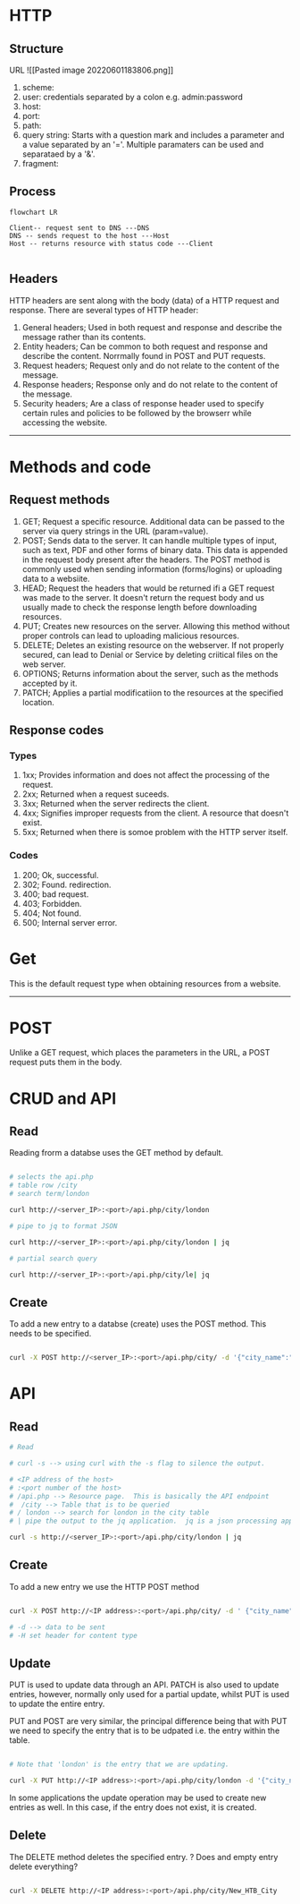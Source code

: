 # HTTP
## Structure

URL
![[Pasted image 20220601183806.png]]

1.  scheme:  
2.  user:  credentials separated by a colon e.g. admin:password
3.  host:
4.  port:
5.  path:
6.  query string: Starts with a question mark and includes a parameter and a value separated by an '='.  Multiple paramaters can be used and separataed by a '&'.
7.  fragment:

## Process
```mermaid
flowchart LR

Client-- request sent to DNS ---DNS
DNS -- sends request to the host ---Host
Host -- returns resource with status code ---Client


```

## Headers
HTTP headers are sent along with the body (data) of a HTTP request and response. There are several types of HTTP header:
1.  General headers; Used in both request and response and describe the message rather than its contents.
2.  Entity headers;  Can be common to both request and response and describe the content.  Norrmally found in POST and PUT requests.
3.  Request headers;  Request only and do not relate to the content of the message.  
4.  Response headers;  Response only and do not relate to the content of the message.
5.  Security headers;  Are a class of response header used to specify certain rules and policies to be followed by the browserr while accessing the website.
---
# Methods and code
## Request methods
1.  GET;  Request a specific resource.  Additional data can be passed to the server via query strings in the URL (param=value).
2.  POST;  Sends data to the server.  It can handle multiple types of input, such as text, PDF and other forms of binary data.  This data is appended in the request body present after the headers.  The POST method is commonly used when sending information (forms/logins) or uploading data to a websiite.
3.  HEAD; Request the headers that would be returned ifi a GET request was made to the server.  It doesn't return the request body and us usually made to check the response length before downloading resources.
4.  PUT;  Creates new resources on the server.  Allowing this method without proper controls can lead to uploading malicious resources.
5.  DELETE; Deletes an existing resource on the webserver.  If not properly secured, can lead to Denial or Service by deleting criitical files on the web server.
6.  OPTIONS; Returns information about the server, such as the methods accepted by it.
7.  PATCH; Applies a partial modificatiion to the resources at the specified location.

## Response codes
### Types
1.  1xx; Provides information and does not affect the processing of the request.
2.  2xx; Returned when a request suceeds.
3.  3xx; Returned when the server redirects the client.
4.  4xx; Signifies improper requests from the client.  A resource that doesn't exist.
5.  5xx; Returned when there is somoe problem with the HTTP server itself.

### Codes
1.  200; Ok, successful.
2.  302; Found. redirection.
3.  400; bad request.
4.  403; Forbidden.
5.  404; Not found.
6.  500; Internal server error.

# Get

This is the default request type when obtaining resources from a website.

---
# POST
Unlike a GET request, which places the parameters in the URL, a POST request puts them in the body.

# CRUD and API
## Read
Reading frorm a databse uses the GET method by default.

~~~ bash

# selects the api.php
# table row /city
# search term/london

curl http://<server_IP>:<port>/api.php/city/london

# pipe to jq to format JSON

curl http://<server_IP>:<port>/api.php/city/london | jq

# partial search query

curl http://<server_IP>:<port>/api.php/city/le| jq

~~~

## Create
To add a new entry to a databse (create) uses the POST method.  This needs to be specified.

~~~ bash

curl -X POST http://<server_IP>:<port>/api.php/city/ -d '{"city_name":"HTB", "country_name":"HTB"}' -H 'Content-Type: application/json' 

~~~

# API
## Read
~~~ bash
# Read

# curl -s --> using curl with the -s flag to silence the output.

# <IP address of the host>
# :<port number of the host>
# /api.php --> Resource page.  This is basically the API endpoint
#  /city --> Table that is to be queried
# / london --> search for london in the city table 
# | pipe the output to the jq application.  jq is a json processing application

curl -s http://<server_IP>:<port>/api.php/city/london | jq

~~~
[^1]: [[jq]] is a light weight command line application for processing json data.

## Create
To add a new entry we use the HTTP POST method 

~~~ bash

curl -X POST http://<IP address>:<port>/api.php/city/ -d ' {"city_name":"HTB_City", "country_name":"HTB"} ' -H 'Content_Type: application/json'

# -d --> data to be sent
# -H set header for content type

~~~

## Update
PUT is used to update data through an API.  PATCH is also used to update entries, however, normally only used for a partial update, whilst PUT is used to update the entire entry.

PUT and POST are very similar, the principal difference being that with PUT we need to specify the entry that is to be udpated i.e. the entry within the table.

~~~ bash

# Note that 'london' is the entry that we are updating.

curl -X PUT http://<IP address>:<port>/api.php/city/london -d '{"city_name":"New_HTB_CITY", "country_name":"HTB"}' -H 'Content_Type: application/json'

~~~

In some applications the update operation may be used to create new entries as well.  In this case, if the entry does not exist, it is created.

## Delete
The DELETE method deletes the specified entry.
? Does and empty entry delete everything?

~~~ bash

curl -X DELETE http://<IP address>:<port>/api.php/city/New_HTB_City

~~~

